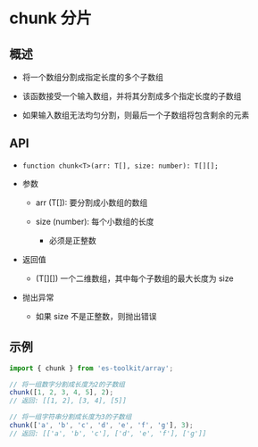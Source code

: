 # chunk 分片

## 概述

+ 将一个数组分割成指定长度的多个子数组

+ 该函数接受一个输入数组，并将其分割成多个指定长度的子数组

+ 如果输入数组无法均匀分割，则最后一个子数组将包含剩余的元素

## API

+ `function chunk<T>(arr: T[], size: number): T[][];`

+ 参数

  + arr (T[]): 要分割成小数组的数组
  + size (number): 每个小数组的长度

    + 必须是正整数

+ 返回值

  + (T[][]) 一个二维数组，其中每个子数组的最大长度为 size

+ 抛出异常

  + 如果 size 不是正整数，则抛出错误

## 示例


  ```js
  import { chunk } from 'es-toolkit/array';

  // 将一组数字分割成长度为2的子数组
  chunk([1, 2, 3, 4, 5], 2);
  // 返回: [[1, 2], [3, 4], [5]]

  // 将一组字符串分割成长度为3的子数组
  chunk(['a', 'b', 'c', 'd', 'e', 'f', 'g'], 3);
  // 返回: [['a', 'b', 'c'], ['d', 'e', 'f'], ['g']]
  ```
